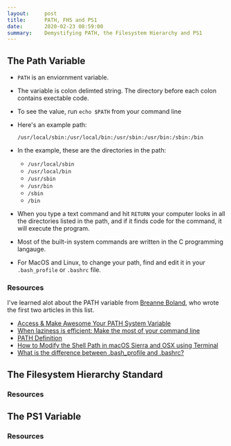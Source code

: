 ```yaml
---
layout:     post
title:      PATH, FHS and PS1
date:       2020-02-23 08:59:00
summary:    Demystifying PATH, the Filesystem Hierarchy and PS1 
---
```


## The Path Variable 
* `PATH` is an enviornment variable.
* The variable is colon delimted string. The directory before each colon contains exectable code. 
* To see the value, run `echo $PATH` from your command line 
* Here's an example path: 
    
    `/usr/local/sbin:/usr/local/bin:/usr/sbin:/usr/bin:/sbin:/bin`
    
* In the example, these are the directories in the path: 
    * `/usr/local/sbin`
    * `/usr/local/bin`
    * `/usr/sbin`
    * `/usr/bin`
    * `/sbin`
    * `/bin`

* When you type a text command and hit `RETURN` your computer looks in all the directories listed in the path, and if it finds code for the command, it will execute the program.
* Most of the built-in system commands are written in the C programming langauge.
* For MacOS and Linux, to change your path, find and edit it in your `.bash_profile` or `.bashrc` file.

### Resources 
I've learned alot about the PATH variable from [Breanne Boland](https://breanneboland.com/), who wrote the first two articles in this list. 
* [Access & Make Awesome Your PATH System Variable](https://truss.works/blog/2016/2/26/engineer-how-to-access-and-edit-your-path-system-variable)
* [When laziness is efficient: Make the most of your command line](https://stackoverflow.blog/2020/02/12/when-laziness-is-efficient-make-the-most-of-your-command-line/)
* [PATH Definition](http://www.linfo.org/path_env_var.html)
* [How to Modify the Shell Path in macOS Sierra and OSX using Terminal](https://coolestguidesontheplanet.com/add-shell-path-osx/)
* [What is the difference between .bash_profile and .bashrc?](https://apple.stackexchange.com/questions/51036/what-is-the-difference-between-bash-profile-and-bashrc)



## The Filesystem Hierarchy Standard

### Resources 

## The PS1 Variable

### Resources 